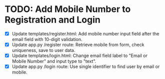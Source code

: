 # TODO: Add Mobile Number to Registration and Login

- [x] Update templates/register.html: Add mobile number input field after the email field with 10-digit validation.
- [x] Update app.py /register route: Retrieve mobile from form, check uniqueness, save to user data.
- [x] Update templates/login.html: Change email field label to "Email or Mobile Number" and input type to "text".
- [x] Update app.py /login route: Use single identifier to find user by email or mobile.
